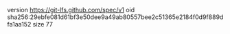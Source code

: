 version https://git-lfs.github.com/spec/v1
oid sha256:29ebfe081d61bf3e50dee9a49ab80557bee2c51365e2184f0d9f889dfa1aa152
size 77
